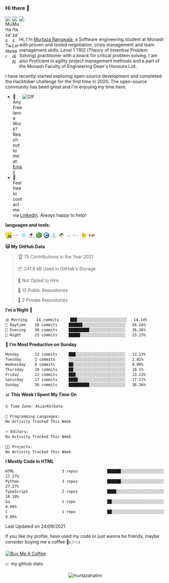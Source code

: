 ### Hi there 👋

<a href="https://twitter.com/Murtaza_talks">
  <img align="left" alt="Murtaza's Twitter" width="22px" src="https://raw.githubusercontent.com/peterthehan/peterthehan/master/assets/twitter.svg" />
</a>
<a href="https://www.linkedin.com/in/murtaza-rangwala-889064160/">
  <img align="left" alt="Murtaza's LinkedIN" width="22px" src="https://raw.githubusercontent.com/peterthehan/peterthehan/master/assets/linkedin.svg" />
</a>

![](https://visitor-badge.glitch.me/badge?page_id=murtazahatim.murtazahatim)

<br />

Hi, I'm [Murtaza Rangwala](https://www.linkedin.com/in/murtaza-rangwala-889064160/), a Software engineering student at Monash with proven and tested negotiation, crisis management and team management skills. Level 1 TRIZ (Theory of Inventive Problem Solving) practitioner with a knack for critical problem solving. I am also Proficient in agility project management methods and a part of the Monash Faculty of Engineering Dean's Honours List.

I have recently started exploring open-source development and completed the Hacktober challenge for the first time in 2020. The open-source community has been great and I'm enjoying my time here.

  <img align="right" alt="GIF" src="https://media0.giphy.com/media/PiQejEf31116URju4V/giphy.gif?cid=74de58baa3a07c4066e69194591dc5fd24fb18ac44d91da2&rid=giphy.gif" width="450" height="370" />
  
- 💼 Any Freelance Work? Reach out to me at: [Email](mailto:dev@murtaza.info)
- 💬 Feel free to contact me via [Linkedin](https://www.linkedin.com/in/murtaza-rangwala-889064160/). Always happy to help!


**languages and tools:**  

<code><img height="20" src="https://raw.githubusercontent.com/github/explore/80688e429a7d4ef2fca1e82350fe8e3517d3494d/topics/javascript/javascript.png"></code>
<code><img height="20" src="https://raw.githubusercontent.com/github/explore/80688e429a7d4ef2fca1e82350fe8e3517d3494d/topics/java/java.png"></code>
<code><img height="20" src="https://raw.githubusercontent.com/github/explore/80688e429a7d4ef2fca1e82350fe8e3517d3494d/topics/react/react.png"></code>
<code><img height="20" src="https://raw.githubusercontent.com/github/explore/80688e429a7d4ef2fca1e82350fe8e3517d3494d/topics/matlab/matlab.png"></code>
<code><img height="20" src="https://raw.githubusercontent.com/github/explore/80688e429a7d4ef2fca1e82350fe8e3517d3494d/topics/nodejs/nodejs.png"></code>
<code><img height="20" src="https://raw.githubusercontent.com/github/explore/80688e429a7d4ef2fca1e82350fe8e3517d3494d/topics/cpp/cpp.png"></code>
<code><img height="20" src="https://raw.githubusercontent.com/github/explore/80688e429a7d4ef2fca1e82350fe8e3517d3494d/topics/c/c.png"></code>
<code><img height="20" src="https://raw.githubusercontent.com/github/explore/80688e429a7d4ef2fca1e82350fe8e3517d3494d/topics/python/python.png"></code>
<code><img height="20" src="https://raw.githubusercontent.com/github/explore/80688e429a7d4ef2fca1e82350fe8e3517d3494d/topics/mysql/mysql.png"></code>
<code><img height="20" src="https://raw.githubusercontent.com/github/explore/80688e429a7d4ef2fca1e82350fe8e3517d3494d/topics/mongodb/mongodb.png"></code>
<code><img height="20" src="https://raw.githubusercontent.com/github/explore/80688e429a7d4ef2fca1e82350fe8e3517d3494d/topics/firebase/firebase.png"></code>
<code><img height="20" src="https://raw.githubusercontent.com/github/explore/80688e429a7d4ef2fca1e82350fe8e3517d3494d/topics/git/git.png"></code>



<!--START_SECTION:waka-->
**🐱 My GitHub Data** 

> 🏆 75 Contributions in the Year 2021
 > 
> 📦 241.8 kB Used in GitHub's Storage 
 > 
> 🚫 Not Opted to Hire
 > 
> 📜 13 Public Repositories 
 > 
> 🔑 2 Private Repositories  
 > 
**I'm a Night 🦉** 

```text
🌞 Morning    14 commits     ███░░░░░░░░░░░░░░░░░░░░░░   14.14% 
🌆 Daytime    26 commits     ██████░░░░░░░░░░░░░░░░░░░   26.26% 
🌃 Evening    36 commits     █████████░░░░░░░░░░░░░░░░   36.36% 
🌙 Night      23 commits     █████░░░░░░░░░░░░░░░░░░░░   23.23%

```
📅 **I'm Most Productive on Sunday** 

```text
Monday       13 commits     ███░░░░░░░░░░░░░░░░░░░░░░   13.13% 
Tuesday      2 commits      ░░░░░░░░░░░░░░░░░░░░░░░░░   2.02% 
Wednesday    8 commits      ██░░░░░░░░░░░░░░░░░░░░░░░   8.08% 
Thursday     10 commits     ██░░░░░░░░░░░░░░░░░░░░░░░   10.1% 
Friday       13 commits     ███░░░░░░░░░░░░░░░░░░░░░░   13.13% 
Saturday     17 commits     ████░░░░░░░░░░░░░░░░░░░░░   17.17% 
Sunday       36 commits     █████████░░░░░░░░░░░░░░░░   36.36%

```


📊 **This Week I Spent My Time On** 

```text
⌚︎ Time Zone: Asia/Kolkata

💬 Programming Languages: 
No Activity Tracked This Week

🔥 Editors: 
No Activity Tracked This Week

🐱‍💻 Projects: 
No Activity Tracked This Week

```

**I Mostly Code in HTML** 

```text
HTML                     3 repos             ██████░░░░░░░░░░░░░░░░░░░   27.27% 
Python                   3 repos             ██████░░░░░░░░░░░░░░░░░░░   27.27% 
TypeScript               2 repos             ████░░░░░░░░░░░░░░░░░░░░░   18.18% 
Go                       1 repo              ██░░░░░░░░░░░░░░░░░░░░░░░   9.09% 
C                        1 repo              ██░░░░░░░░░░░░░░░░░░░░░░░   9.09%

```



 Last Updated on 24/09/2021
<!--END_SECTION:waka-->

If you like my profile, have used my code or just wanna be friends, maybe consider buying me a coffee 🥺👉👈

<a href="https://www.buymeacoffee.com/murtazahatim" target="_blank"><img src="https://cdn.buymeacoffee.com/buttons/v2/default-red.png" alt="Buy Me A Coffee" width="150" ></a>


📈 my github stats

<p align="center"> <img src="https://github-readme-stats.vercel.app/api?username=murtazahatim&show_icons=true&theme=gotham" alt="murtazahatim" />
